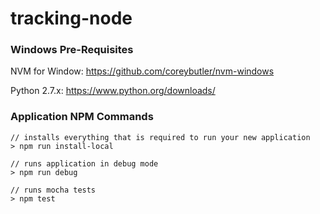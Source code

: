 tracking-node
==========================

### Windows Pre-Requisites

NVM for Window: https://github.com/coreybutler/nvm-windows

Python 2.7.x: https://www.python.org/downloads/

### Application NPM Commands ###
```
// installs everything that is required to run your new application
> npm run install-local
```
```
// runs application in debug mode
> npm run debug
```
```
// runs mocha tests
> npm test
```